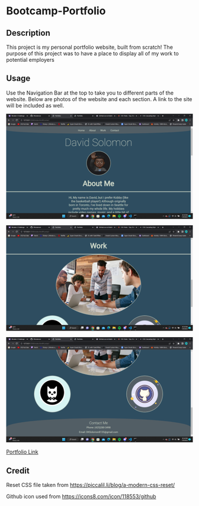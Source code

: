 # Bootcamp-Portfolio

## Description 

This project is my personal portfolio website, built from scratch! The purpose of this project was to have a place to display all of my work to potential employers

## Usage 

Use the Navigation Bar at the top to take you to different parts of the website. Below are photos of the website and each section.
A link to the site will be included as well.

![Nav + About M](assets/images/Screenshot%20(109).png)

![Work](assets/images/Screenshot%20(110).png)

![Contact](assets/images/Screenshot%20(111).png)

[Portfolio Link](https://dksolomon.github.io/Bootcamp-Portfolio/)

## Credit

Reset CSS file taken from https://piccalil.li/blog/a-modern-css-reset/

Github icon used from https://icons8.com/icon/118553/github